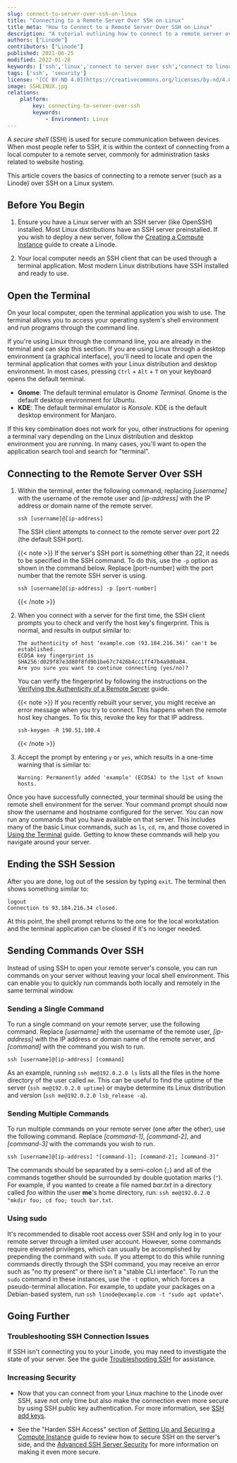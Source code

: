 ```yaml
---
slug: connect-to-server-over-ssh-on-linux
title: "Connecting to a Remote Server Over SSH on Linux"
title_meta: "How to Connect to a Remote Server Over SSH on Linux"
description: "A tutorial outlining how to connect to a remote server over SSH on a Linux system, including opening the terminal and structuring the ssh command."
authors: ["Linode"]
contributors: ["Linode"]
published: 2021-06-25
modified: 2022-01-28
keywords: ['ssh','linux','connect to server over ssh','connect to linode over ssh']
tags: ['ssh', 'security']
license: '[CC BY-ND 4.0](https://creativecommons.org/licenses/by-nd/4.0)'
image: SSHLINUX.jpg
relations:
    platform:
        key: connecting-to-server-over-ssh
        keywords:
            - Environment: Linux
---
```


A *secure shell* (SSH) is used for secure communication between devices. When most people refer to SSH, it is within the context of connecting from a local computer to a remote server, commonly for administration tasks related to website hosting.

This article covers the basics of connecting to a remote server (such as a Linode) over SSH on a Linux system.

## Before You Begin

1. Ensure you have a Linux server with an SSH server (like OpenSSH) installed. Most Linux distributions have an SSH server preinstalled. If you wish to deploy a new server, follow the [Creating a Compute Instance](/docs/products/compute/compute-instances/guides/create/) guide to create a Linode.

1. Your local computer needs an SSH client that can be used through a terminal application. Most modern Linux distributions have SSH installed and ready to use.

## Open the Terminal

On your local computer, open the terminal application you wish to use. The terminal allows you to access your operating system's shell environment and run programs through the command line.

If you're using Linux through the command line, you are already in the terminal and can skip this section. If you are using Linux through a desktop environment (a graphical interface), you'll need to locate and open the terminal application that comes with your Linux distribution and desktop environment. In most cases, pressing `Ctrl` + `Alt` + `T` on your keyboard opens the default terminal.

- **Gnome**: The default terminal emulator is *Gnome Terminal*. Gnome is the default desktop environment for Ubuntu.
- **KDE**: The default terminal emulator is *Konsole*. KDE is the default desktop environment for Manjaro.

If this key combination does not work for you, other instructions for opening a terminal vary depending on the Linux distribution and desktop environment you are running. In many cases, you'll want to open the application search tool and search for "terminal".

## Connecting to the Remote Server Over SSH

1.  Within the terminal, enter the following command, replacing *[username]* with the username of the remote user and *[ip-address]* with the IP address or domain name of the remote server.

    ```command
    ssh [username]@[ip-address]
    ```

    The SSH client attempts to connect to the remote server over port 22 (the default SSH port).

    {{< note >}}
    If the server's SSH port is something other than 22, it needs to be specified in the SSH command. To do this, use the `-p` option as shown in the command below. Replace [port-number] with the port number that the remote SSH server is using.

    ```command
    ssh [username]@[ip-address] -p [port-number]
    ```
    {{< /note >}}

1.  When you connect with a server for the first time, the SSH client prompts you to check and verify the host key's fingerprint. This is normal, and results in output similar to:

    ```output
    The authenticity of host ‘example.com (93.184.216.34)’ can't be established.
    ECDSA key fingerprint is SHA256:d029f87e3d80f8fd9b1be67c7426b4cc1ff47b4a9d0a84.
    Are you sure you want to continue connecting (yes/no)?
    ```

    You can verify the fingerprint by following the instructions on the [Verifying the Authenticity of a Remote Server](/docs/guides/verifying-the-authenticity-of-remote-host/) guide.

    {{< note >}}
    If you recently rebuilt your server, you might receive an error message when you try to connect. This happens when the remote host key changes. To fix this, revoke the key for that IP address.

    ```command
    ssh-keygen -R 198.51.100.4
    ```
    {{< /note >}}

1. Accept the prompt by entering `y` or `yes`, which results in a one-time warning that is similar to:

    ```output
    Warning: Permanently added 'example' (ECDSA) to the list of known hosts.
    ```

Once you have successfully connected, your terminal should be using the remote shell environment for the server. Your command prompt should now show the username and hostname configured for the server. You can now run any commands that you have available on that server. This includes many of the basic Linux commands, such as `ls`, `cd`, `rm`, and those covered in [Using the Terminal](/docs/guides/using-the-terminal/) guide. Getting to know these commands will help you navigate around your server.

## Ending the SSH Session

After you are done, log out of the session by typing `exit`. The terminal then shows something similar to:

```output
logout
Connection to 93.184.216.34 closed.
```

At this point, the shell prompt returns to the one for the local workstation and the terminal application can be closed if it's no longer needed.

## Sending Commands Over SSH

Instead of using SSH to open your remote server's console, you can run commands on your server without leaving your local shell environment. This can enable you to quickly run commands both locally and remotely in the same terminal window.

### Sending a Single Command

To run a single command on your remote server, use the following command. Replace *[username]* with the username of the remote user,  *[ip-address]* with the IP address or domain name of the remote server, and *[command]* with the command you wish to run.

```command
ssh [username]@[ip-address] [command]
```

As an example, running `ssh me@192.0.2.0 ls` lists all the files in the home directory of the user called `me`. This can be useful to find the uptime of the server (`ssh me@192.0.2.0 uptime`) or maybe determine its Linux distribution and version (`ssh me@192.0.2.0 lsb_release -a`).

### Sending Multiple Commands

To run multiple commands on your remote server (one after the other), use the following command. Replace *[command-1]*, *[command-2]*, and *[command-3]* with the commands you wish to run.

```command
ssh [username]@[ip-address] "[command-1]; [command-2]; [command-3]"
```

The commands should be separated by a semi-colon (`;`) and all of the commands together should be surrounded by double quotation marks (`"`). For example, if you wanted to create a file named *bar.txt* in a directory called *foo* within the user **me**'s home directory, run: `ssh me@192.0.2.0 "mkdir foo; cd foo; touch bar.txt`.

### Using sudo

It's recommended to disable root access over SSH and only log in to your remote server through a limited user account. However, some commands require elevated privileges, which can usually be accomplished by prepending the command with `sudo`. If you attempt to do this while running commands directly through the SSH command, you may receive an error such as "no tty present" or there isn't a "stable CLI interface". To run the `sudo` command in these instances, use the `-t` option, which forces a pseudo-terminal allocation. For example, to update your packages on a Debian-based system, run `ssh linode@example.com -t "sudo apt update"`.

## Going Further

### Troubleshooting SSH Connection Issues

If SSH isn't connecting you to your Linode, you may need to investigate the state of your server. See the guide [Troubleshooting SSH](/docs/products/compute/compute-instances/guides/troubleshooting-ssh-issues/) for assistance.

### Increasing Security

- Now that you can connect from your Linux machine to the Linode over SSH, save not only time but also make the connection even more secure by using SSH public key authentication. For more information, see [SSH add keys](/docs/guides/use-public-key-authentication-with-ssh/).

- See the "Harden SSH Access" section of [Setting Up and Securing a Compute Instance](/docs/products/compute/compute-instances/guides/set-up-and-secure/) guide to review how to secure SSH on the server's side, and the [Advanced SSH Server Security](/docs/guides/advanced-ssh-server-security/) for more information on making it even more secure.